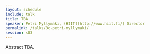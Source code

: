 ```yaml
---
layout: schedule
include: talk
title: TBA
speaker: Petri Myllymäki, (HIIT)[http://www.hiit.fi/] Director
permalink: /talks/3c-petri-myllymaki/
session: s03
---
```


Abstract TBA.
